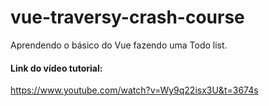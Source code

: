 # vue-traversy-crash-course

Aprendendo o básico do Vue fazendo uma Todo list.

#### Link do vídeo tutorial:
https://www.youtube.com/watch?v=Wy9q22isx3U&t=3674s
